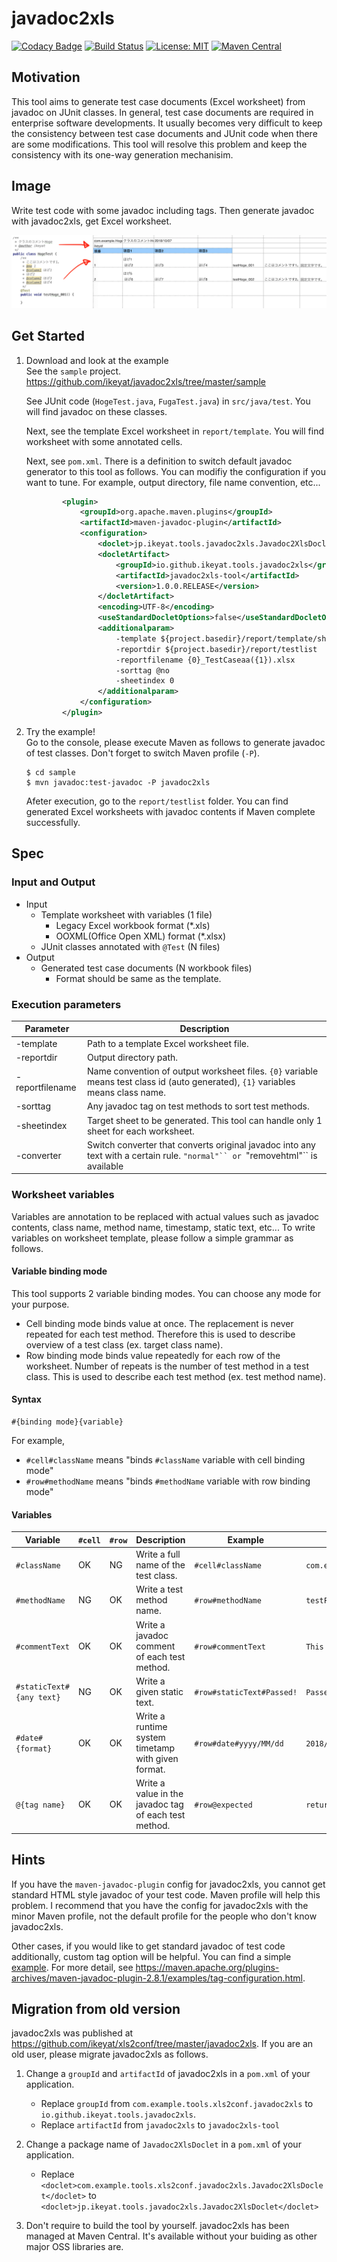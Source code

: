 # javadoc2xls
[![Codacy Badge](https://api.codacy.com/project/badge/Grade/8f6043165594406b91c77a88d657f860)](https://app.codacy.com/app/tm-ikeya/javadoc2xls?utm_source=github.com&utm_medium=referral&utm_content=ikeyat/javadoc2xls&utm_campaign=Badge_Grade_Dashboard)
[![Build Status](https://travis-ci.org/ikeyat/javadoc2xls.svg?branch=master)](https://travis-ci.org/ikeyat/javadoc2xls)
[![License: MIT](https://img.shields.io/badge/License-MIT-yellow.svg)](https://opensource.org/licenses/MIT)
[![Maven Central](https://img.shields.io/maven-central/v/io.github.ikeyat.tools.javadoc2xls/javadoc2xls-tool.svg?label=Maven%20Central)](https://search.maven.org/search?q=g:%22io.github.ikeyat.tools.javadoc2xls%22%20AND%20a:%22javadoc2xls-tool%22)

## Motivation

This tool aims to generate test case documents (Excel worksheet) from javadoc on JUnit classes.
In general, test case documents are required in enterprise software developments.
It usually becomes very difficult to keep the consistency between test case documents and JUnit code when there are some modifications.
This tool will resolve this problem and keep the consistency with its one-way generation mechanisim.

## Image

Write test code with some javadoc including tags.
Then generate javadoc with javadoc2xls, get Excel worksheet.

![worksheet-sample.png](doc/worksheet-sample.png)

## Get Started

1. Download and look at the example  
    See the ``sample`` project.
    https://github.com/ikeyat/javadoc2xls/tree/master/sample
    
    See JUnit code (``HogeTest.java``, ``FugaTest.java``) in ``src/java/test``. You will find javadoc on these classes.
    
    Next, see the template Excel worksheet in ``report/template``. You will find worksheet with some annotated cells.
    
    Next, see ``pom.xml``. There is a definition to switch default javadoc generator to this tool as follows.
    You can modifiy the configuration if you want to tune.
    For example, output directory, file name convention, etc...
    
    ```xml
            <plugin>
                <groupId>org.apache.maven.plugins</groupId>
                <artifactId>maven-javadoc-plugin</artifactId>
                <configuration>
                    <doclet>jp.ikeyat.tools.javadoc2xls.Javadoc2XlsDoclet</doclet>
                    <docletArtifact>
                        <groupId>io.github.ikeyat.tools.javadoc2xls</groupId>
                        <artifactId>javadoc2xls-tool</artifactId>
                        <version>1.0.0.RELEASE</version>
                    </docletArtifact>
                    <encoding>UTF-8</encoding>
                    <useStandardDocletOptions>false</useStandardDocletOptions>
                    <additionalparam>
                        -template ${project.basedir}/report/template/sheet_01.xlsx
                        -reportdir ${project.basedir}/report/testlist
                        -reportfilename {0}_TestCaseaa({1}).xlsx
                        -sorttag @no
                        -sheetindex 0
                    </additionalparam>
                </configuration>
            </plugin>
    ```
  
1. Try the example!  
    Go to the console, please execute Maven as follows to generate javadoc of test classes.
    Don't forget to switch Maven profile (``-P``).
    ```console
    $ cd sample
    $ mvn javadoc:test-javadoc -P javadoc2xls
    ```


    Afeter execution, go to the ``report/testlist`` folder. You can find generated Excel worksheets with javadoc contents if Maven complete successfully.
    

## Spec
### Input and Output
* Input
    - Template worksheet with variables (1 file)
        - Legacy Excel workbook format (*.xls)
        - OOXML(Office Open XML) format (*.xlsx)
    - JUnit classes annotated with ``@Test`` (N files)
* Output
    - Generated test case documents (N workbook files)
        - Format should be same as the template.

### Execution parameters
|Parameter       | Description                                  |
|----------------|----------------------------------------------|
|-template       | Path to a template Excel worksheet file.     |
|-reportdir      | Output directory path.                       |
|-reportfilename | Name convention of output worksheet files. ``{0}`` variable means test class id (auto generated), ``{1}`` variables means class name. |
|-sorttag        | Any javadoc tag on test methods to sort test methods. |
|-sheetindex     | Target sheet to be generated. This tool can handle only 1 sheet for each worksheet. |
|-converter      | Switch converter that converts original javadoc into any text with a certain rule. ```"normal"`` or ```"removehtml"`` is available|


### Worksheet variables
Variables are annotation to be replaced with actual values such as javadoc contents, class name, method name, timestamp, static text, etc...
To write variables on worksheet template, please follow a simple grammar as follows.

#### Variable binding mode
This tool supports 2 variable binding modes. You can choose any mode for your purpose.

* Cell binding mode
    binds value at once. The replacement is never repeated for each test method.
    Therefore this is used to describe overview of a test class (ex. target class name).
* Row binding mode 
    binds value repeatedly for each row of the worksheet.
    Number of repeats is the number of test method in a test class.
    This is used to describe each test method (ex. test method name).
    
#### Syntax

```
#{binding mode}{variable}
```

For example, 
- ``#cell#className`` means "binds ``#className`` variable with cell binding mode"
- ``#row#methodName`` means "binds ``#methodName`` variable with row binding mode"

#### Variables
|Variable        | ``#cell`` | ``#row`` | Description                            | Example           | Example Output        |
|----------------|-----------|----------|----------------------------------------|-------------------|-----------------------|
|``#className``  |OK         |NG        |Write a full name of the test class.    |``#cell#className``|``com.example.fuga.FugaTest``|
|``#methodName`` |NG         |OK        |Write a test method name.               |``#row#methodName``|``testFuga_001``       |
|``#commentText``|OK         |OK        |Write a javadoc comment of each test method.|``#row#commentText``|``This is a comment``|
|``#staticText#{any text}`` |NG   |OK   |Write a given static text.              |``#row#staticText#Passed!``|``Passed!``    |
|``#date#{format}``|OK       |OK        |Write a runtime system timetamp with given format. |``#row#date#yyyy/MM/dd``|``2018/08/22``|
|``@{tag name}``|OK         |OK         |Write a value in the javadoc tag of each test method. |``#row@expected``|``return "1234"``|


## Hints
If you have the ``maven-javadoc-plugin`` config for javadoc2xls, you cannot get standard HTML style javadoc of your test code.
Maven profile will help this problem. I recommend that you have the config for javadoc2xls with the minor Maven profile, not the default profile for the people who don't know javadoc2xls.

Other cases, if you would like to get standard javadoc of test code additionally, custom tag option will be helpful. You can find a simple [example](https://github.com/ikeyat/javadoc2xls/blob/master/sample/pom.xml).
For more detail, see https://maven.apache.org/plugins-archives/maven-javadoc-plugin-2.8.1/examples/tag-configuration.html.

## Migration from old version
javadoc2xls was published at https://github.com/ikeyat/xls2conf/tree/master/javadoc2xls.
If you are an old user, please migrate javadoc2xls as follows.

1. Change a ``groupId`` and ``artifactId`` of javadoc2xls in a ``pom.xml`` of your application.
    - Replace ``groupId`` from ``com.example.tools.xls2conf.javadoc2xls`` to ``io.github.ikeyat.tools.javadoc2xls``.
    - Replace ``artifactId`` from ``javadoc2xls`` to ``javadoc2xls-tool``

1. Change a package name of ``Javadoc2XlsDoclet`` in a ``pom.xml`` of your application.
   - Replace ``<doclet>com.example.tools.xls2conf.javadoc2xls.Javadoc2XlsDoclet</doclet>`` to ``<doclet>jp.ikeyat.tools.javadoc2xls.Javadoc2XlsDoclet</doclet>``

1. Don't require to build the tool by yourself.
    javadoc2xls has been managed at Maven Central. It's available without your buiding as other major OSS libraries are.
